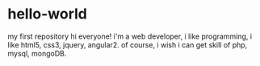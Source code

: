 # hello-world
my first repository
hi everyone!
i'm a web developer, i like programming, i like html5, css3, jquery, angular2. of course, i wish i can get skill of php, mysql, mongoDB.
